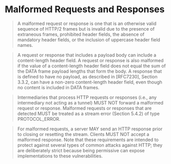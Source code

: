 # Malformed Requests and Responses
> A malformed request or response is one that is an otherwise valid sequence of HTTP/2 frames but is invalid due to the presence of extraneous frames, prohibited header fields, the absence of mandatory header fields, or the inclusion of uppercase header field names.

> A request or response that includes a payload body can include a content-length header field. A request or response is also malformed if the value of a content-length header field does not equal the sum of the DATA frame payload lengths that form the body. A response that is defined to have no payload, as described in [RFC7230], Section 3.3.2, can have a non-zero content-length header field, even though no content is included in DATA frames.

> Intermediaries that process HTTP requests or responses (i.e., any intermediary not acting as a tunnel) MUST NOT forward a malformed request or response. Malformed requests or responses that are detected MUST be treated as a stream error (Section 5.4.2) of type PROTOCOL_ERROR.

> For malformed requests, a server MAY send an HTTP response prior to closing or resetting the stream. Clients MUST NOT accept a malformed response. Note that these requirements are intended to protect against several types of common attacks against HTTP; they are deliberately strict because being permissive can expose implementations to these vulnerabilities.